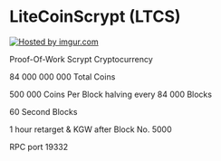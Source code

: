LiteCoinScrypt (LTCS)
===========

<a href="http://imgur.com/9QKNWZM"><img src="http://i.imgur.com/9QKNWZM.png" title="Hosted by imgur.com" /></a>

Proof-Of-Work Scrypt Cryptocurrency

84 000 000 000 Total Coins

500 000 Coins Per Block halving every 84 000 Blocks

60 Second Blocks

1 hour retarget & KGW after Block No. 5000

RPC port 19332

